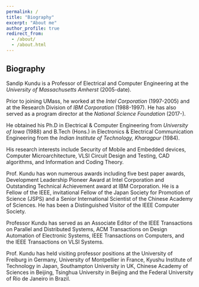 ```yaml
---
permalink: /
title: "Biography"
excerpt: "About me"
author_profile: true
redirect_from: 
  - /about/
  - /about.html
---
```


## Biography

Sandip Kundu is a Professor of Electrical and Computer Engineering at the *University of Massachusetts Amherst* (2005-date).  

Prior to joining UMass, he worked at the *Intel Corporation* (1997-2005) and at the Research Division of *IBM Corporation* (1988-1997). He has also served as a program director at the *National Science Foundation* (2017-).

He obtained his Ph.D in Electrical & Computer Engineering from *University of Iowa* (1988) and B.Tech (Hons.) in Electronics & Electrical Communication Engineering from the *Indian Institute of Technology, Kharagpur* (1984).

His research interests include Security of Mobile and Embedded devices, Computer Microarchitecture, VLSI Circuit Design and Testing, CAD algorithms, and Information and Coding Theory. 

Prof. Kundu has won numerous awards including five best paper awards, Development Leadership Pioneer Award at Intel Corporation and Outstanding Technical Achievement award at IBM Corporation. He is a Fellow of the IEEE, invitational Fellow of the Japan Society for Promotion of Science (JSPS) and a Senior International Scientist of the Chinese Academy of Sciences. He has been a Distinguished Visitor of the IEEE Computer Society. 

Professor Kundu has served as an Associate Editor of the IEEE Transactions on Parallel and Distributed Systems, ACM Transactions on Design Automation of Electronic Systems, IEEE Transactions on Computers, and the IEEE Transactions on VLSI Systems.

Prof. Kundu has held visiting professor positions at the University of Freiburg in Germany, University of Montpellier in France, Kyushu Institute of Technology in Japan, Southampton University in UK, Chinese Academy of Sciences in Beijing, Tsinghua University in Beijing and the Federal University of Rio de Janeiro in Brazil.


